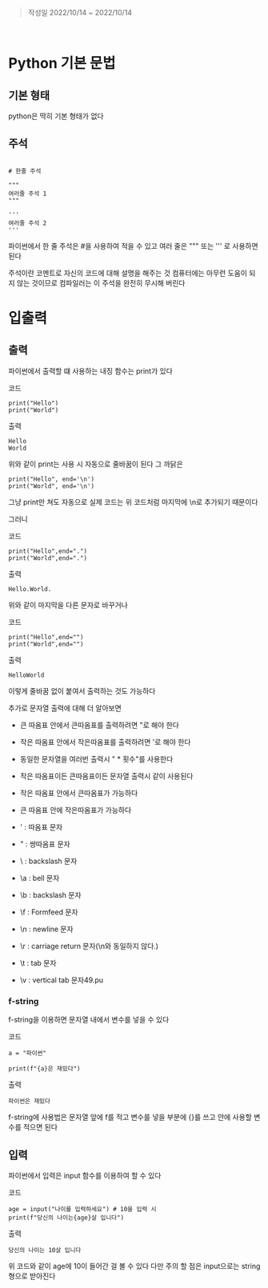 > 작성일 2022/10/14 ~ 2022/10/14

<br>

# Python 기본 문법

## 기본 형태

python은 딱히 기본 형태가 없다

## 주석

~~~

# 한줄 주석

"""
여러줄 주석 1
"""

'''
여러줄 주석 2
'''
~~~

파이썬에서 한 줄 주석은 #을 사용하여 적을 수 있고 여러 줄은 """ 또는 ''' 로 사용하면 된다

주석이란 코멘트로 자신의 코드에 대해 설명을 해주는 것 컴퓨터에는 아무런 도움이 되지 않는 것이므로 컴파일러는 이 주석을 완전히 무시해 버린다 

# 입출력

## 출력 

파이썬에서 출력할 떄 사용하는 내징 함수는 print가 있다

코드
~~~
print("Hello")
print("World")
~~~

출력
~~~
Hello
World
~~~

위와 같이 print는 사용 시 자동으로 줄바꿈이 된다
그 까닭은 

~~~
print("Hello", end='\n')
print("World", end='\n')
~~~
그냥 print만 쳐도 자동으로 실제 코드는 위 코드처럼 마지막에 \n로 추가되기 때문이다

그러니 

코드
~~~
print("Hello",end=".")
print("World",end=".")
~~~
출력
~~~
Hello.World.              
~~~

위와 같이 마지막을 다른 문자로 바꾸거나

코드
~~~
print("Hello",end="")
print("World",end="")
~~~
출력
~~~
HelloWorld
~~~

이렇게 줄바꿈 없이 붙여서 출력하는 것도 가능하다

추가로 문자열 출력에 대해 더 알아보면

 * 큰 따옴표 안에서 큰따옴표를 출력하려면 \"로 해야 한다
 * 작은 따옴표 안에서 작은따옴표를 출력하려면 \'로 해야 한다
 * 동일한 문자열을 여러번 출력시 " * 횟수"를 사용한다
 * 작은 따옴표이든 큰따옴표이든 문자열 출력시 같이 사용된다
 * 작은 따옴표 안에서 큰따옴표가 가능하다
 * 큰 따옴표 안에 작은따옴표가 가능하다

 * \' : 따옴표 문자
 * \" : 쌍따옴표 문자
 * \ : backslash 문자
 * \a : bell 문자
 * \b : backslash 문자
 * \f : Formfeed 문자
 * \n : newline 문자
 * \r : carriage return 문자(\n와 동일하지 않다.)
 * \t : tab 문자
 * \v : vertical tab 문자49.pu

### f-string

f-string을 이용하면 문자열 내에서 변수를 넣을 수 있다

코드
~~~
a = "파이썬"

print(f"{a}은 재밌다")
~~~
출력
~~~
파이썬은 재밌다
~~~

f-string에 사용법은 문자열 앞에 f를 적고 변수를 넣을 부분에
{}를 쓰고 안에 사용할 변수를 적으면 된다



## 입력

파이썬에서 입력은 input 함수를 이용하여 할 수 있다

코드
~~~
age = input("나이를 입력하세요") # 10을 입력 시
print(f"당신의 나이는{age}살 입니다")
~~~
출력
~~~
당신의 나이는 10살 입니다
~~~

위 코드와 같이 age에 10이 들어간 걸 볼 수 있다
다만 주의 할 점은 input으로는 string형으로 받아진다

